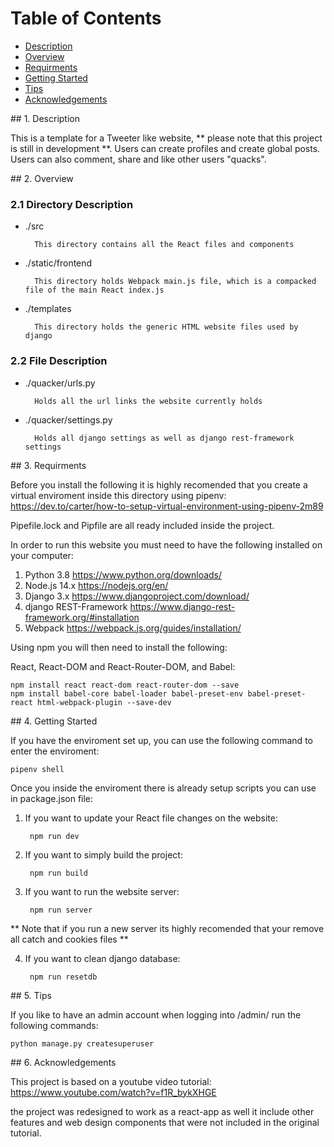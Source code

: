 # Table of Contents
- [Description](#description)
- [Overview](#overview)
- [Requirments](#requirments)
- [Getting Started](#getting-started)
- [Tips](#tips)
- [Acknowledgements](#acknowledgements)

<a name="description"/>
## 1. Description

This is a template for a Tweeter like website, ** please note that this project is still in development **. 
Users can create profiles and create global posts. 
Users can also comment, share and like other users "quacks".

<a name="overview"/>
## 2. Overview

### 2.1 Directory Description

- ./src

        This directory contains all the React files and components

- ./static/frontend

        This directory holds Webpack main.js file, which is a compacked file of the main React index.js

- ./templates

        This directory holds the generic HTML website files used by django

### 2.2 File Description

- ./quacker/urls.py

        Holds all the url links the website currently holds

- ./quacker/settings.py

        Holds all django settings as well as django rest-framework settings

<a name="requirments"/>
## 3. Requirments

Before you install the following it is highly recomended that you create a virtual enviroment 
inside this directory using pipenv:
https://dev.to/carter/how-to-setup-virtual-environment-using-pipenv-2m89

Pipefile.lock and Pipfile are all ready included inside the project.

In order to run this website you must need to have the following installed on your computer:

1. Python 3.8 https://www.python.org/downloads/
2. Node.js 14.x https://nodejs.org/en/
3. Django 3.x https://www.djangoproject.com/download/
4. django REST-Framework https://www.django-rest-framework.org/#installation
5. Webpack https://webpack.js.org/guides/installation/

Using npm you will then need to install the following:

React, React-DOM and React-Router-DOM, and Babel:

    npm install react react-dom react-router-dom --save
    npm install babel-core babel-loader babel-preset-env babel-preset-react html-webpack-plugin --save-dev

<a name="getting-started"/>
## 4. Getting Started

If you have the enviroment set up, you can use the following command to enter the enviroment:

    pipenv shell

Once you inside the enviroment there is already setup scripts you can use in package.json file:

1. If you want to update your React file changes on the website:

        npm run dev

2. If you want to simply build the project:

        npm run build 

3. If you want to run the website server:

        npm run server

** Note that if you run a new server its highly recomended that your remove all catch and cookies files **

4. If you want to clean django database:

        npm run resetdb

<a name="tips"/>
## 5. Tips

If you like to have an admin account when logging into /admin/ run the following commands:

    python manage.py createsuperuser

<a name="acknowledgements"/>
## 6. Acknowledgements

This project is based on a youtube video tutorial:
https://www.youtube.com/watch?v=f1R_bykXHGE

the project was redesigned to work as a react-app as well it include other features
and web design components that were not included in the original tutorial.
